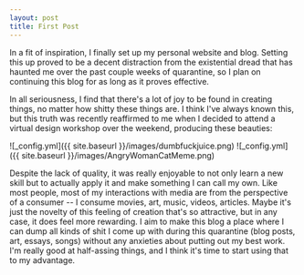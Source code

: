 ```yaml
---
layout: post
title: First Post
---
```


In a fit of inspiration, I finally set up my personal website and blog. Setting this up proved to be a decent distraction from the existential dread that has haunted me over the past couple weeks of quarantine, so I plan on continuing this blog for as long as it proves effective.

In all seriousness, I find that there's a lot of joy to be found in creating things, no matter how shitty these things are. I think I've always known this, but this truth was recently reaffirmed to me when I decided to attend a virtual design workshop over the weekend, producing these beauties:

![_config.yml]({{ site.baseurl }}/images/dumbfuckjuice.png)
![_config.yml]({{ site.baseurl }}/images/AngryWomanCatMeme.png)

Despite the lack of quality, it was really enjoyable to not only learn a new skill but to actually apply it and make something I can call my own. Like most people, most of my interactions with media are from the perspective of a consumer -- I consume movies, art, music, videos, articles. Maybe it's just the novelty of this feeling of creation that's so attractive, but in any case, it does feel more rewarding. I aim to make this blog a place where I can dump all kinds of shit I come up with during this quarantine (blog posts, art, essays, songs) without any anxieties about putting out my best work. I'm really good at half-assing things, and I think it's time to start using that to my advantage.
